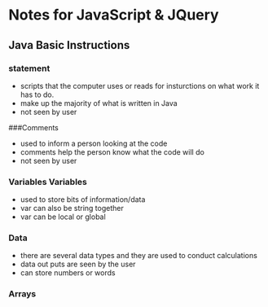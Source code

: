# Notes for JavaScript & JQuery 
## Java Basic Instructions 

### statement
  - scripts that the computer uses or reads for insturctions on what work it has to do.
  - make up the majority of what is written in Java
  - not seen by user

###Comments 
  - used to inform a person looking at the code
  - comments help the person know what the code will do
  - not seen by user

### Variables  Variables
  - used to store bits of information/data
  - var can also be string together
  - var can be local or global

### Data 
  - there are several data types and they are used to conduct calculations
  - data out puts are seen by the user
  - can store numbers or words

### Arrays
